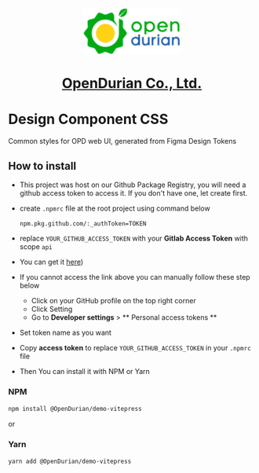 

<p align="center">
  <a href="https://www.opendurian.com/" target="_blank">
     <img width="200" src="/docs/assets/images/OPD-logo.svg">
  </a>
</p>

<h1 align="center">
  <a href="https://www.opendurian.com/" target="_blank">OpenDurian Co., Ltd.</a>
</h1>

# Design Component CSS
Common styles for OPD web UI, generated from Figma Design Tokens

  
## How to install
- This project was host on our Github Package Registry, you will need a github access token to access it. If you don't have one, let create first.
- create `.npmrc` file at the root project using command below

    ```
    npm.pkg.github.com/:_authToken=TOKEN
    ```
  
 - replace `YOUR_GITHUB_ACCESS_TOKEN` with your **Gitlab Access Token** with scope `api`
 - You can get it [here](https://github.com/settings/apps)) 
 - If you cannot access the link above you can manually follow these step below
   - Click on your GitHub profile on the top right corner
   - Click Setting
   - Go to **Developer settings** > ** Personal access tokens **
 - Set token name as you want
 - Copy **access token** to replace `YOUR_GITHUB_ACCESS_TOKEN` in your `.npmrc` file 
 - Then You can install it with NPM or Yarn


### **NPM**
```sh
npm install @OpenDurian/demo-vitepress
```
or
### **Yarn**
```sh
yarn add @OpenDurian/demo-vitepress
```


